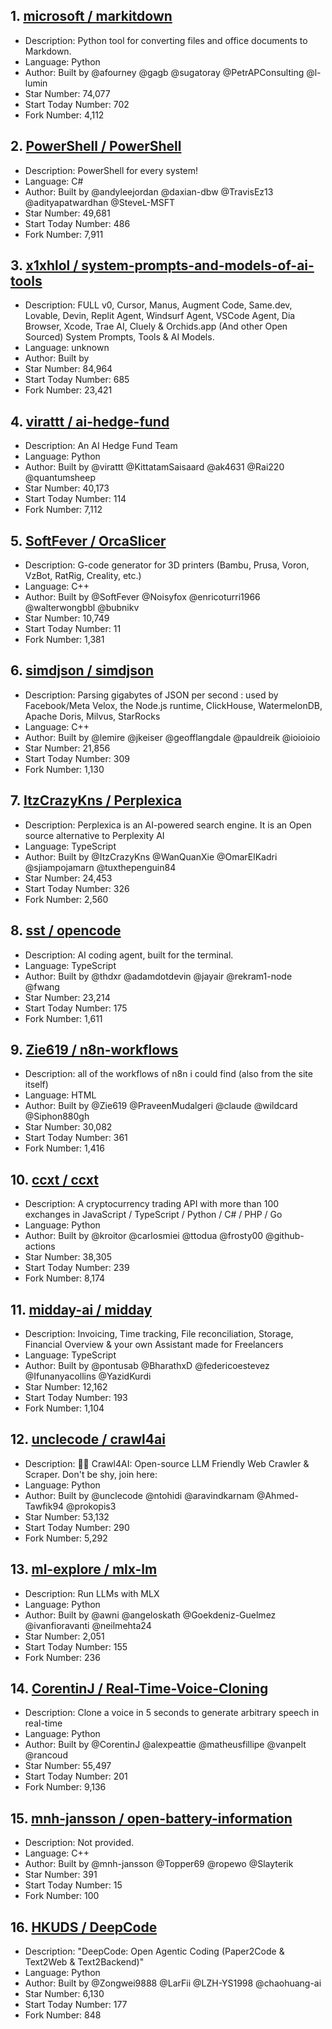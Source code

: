 ## 1. [microsoft / markitdown](https://github.com/microsoft/markitdown)
- Description: Python tool for converting files and office documents to Markdown.
- Language: Python
- Author: Built by @afourney @gagb @sugatoray @PetrAPConsulting @l-lumin
- Star Number: 74,077
- Start Today Number: 702
- Fork Number: 4,112

## 2. [PowerShell / PowerShell](https://github.com/PowerShell/PowerShell)
- Description: PowerShell for every system!
- Language: C#
- Author: Built by @andyleejordan @daxian-dbw @TravisEz13 @adityapatwardhan @SteveL-MSFT
- Star Number: 49,681
- Start Today Number: 486
- Fork Number: 7,911

## 3. [x1xhlol / system-prompts-and-models-of-ai-tools](https://github.com/x1xhlol/system-prompts-and-models-of-ai-tools)
- Description: FULL v0, Cursor, Manus, Augment Code, Same.dev, Lovable, Devin, Replit Agent, Windsurf Agent, VSCode Agent, Dia Browser, Xcode, Trae AI, Cluely & Orchids.app (And other Open Sourced) System Prompts, Tools & AI Models.
- Language: unknown
- Author: Built by 
- Star Number: 84,964
- Start Today Number: 685
- Fork Number: 23,421

## 4. [virattt / ai-hedge-fund](https://github.com/virattt/ai-hedge-fund)
- Description: An AI Hedge Fund Team
- Language: Python
- Author: Built by @virattt @KittatamSaisaard @ak4631 @Rai220 @quantumsheep
- Star Number: 40,173
- Start Today Number: 114
- Fork Number: 7,112

## 5. [SoftFever / OrcaSlicer](https://github.com/SoftFever/OrcaSlicer)
- Description: G-code generator for 3D printers (Bambu, Prusa, Voron, VzBot, RatRig, Creality, etc.)
- Language: C++
- Author: Built by @SoftFever @Noisyfox @enricoturri1966 @walterwongbbl @bubnikv
- Star Number: 10,749
- Start Today Number: 11
- Fork Number: 1,381

## 6. [simdjson / simdjson](https://github.com/simdjson/simdjson)
- Description: Parsing gigabytes of JSON per second : used by Facebook/Meta Velox, the Node.js runtime, ClickHouse, WatermelonDB, Apache Doris, Milvus, StarRocks
- Language: C++
- Author: Built by @lemire @jkeiser @geofflangdale @pauldreik @ioioioio
- Star Number: 21,856
- Start Today Number: 309
- Fork Number: 1,130

## 7. [ItzCrazyKns / Perplexica](https://github.com/ItzCrazyKns/Perplexica)
- Description: Perplexica is an AI-powered search engine. It is an Open source alternative to Perplexity AI
- Language: TypeScript
- Author: Built by @ItzCrazyKns @WanQuanXie @OmarElKadri @sjiampojamarn @tuxthepenguin84
- Star Number: 24,453
- Start Today Number: 326
- Fork Number: 2,560

## 8. [sst / opencode](https://github.com/sst/opencode)
- Description: AI coding agent, built for the terminal.
- Language: TypeScript
- Author: Built by @thdxr @adamdotdevin @jayair @rekram1-node @fwang
- Star Number: 23,214
- Start Today Number: 175
- Fork Number: 1,611

## 9. [Zie619 / n8n-workflows](https://github.com/Zie619/n8n-workflows)
- Description: all of the workflows of n8n i could find (also from the site itself)
- Language: HTML
- Author: Built by @Zie619 @PraveenMudalgeri @claude @wildcard @Siphon880gh
- Star Number: 30,082
- Start Today Number: 361
- Fork Number: 1,416

## 10. [ccxt / ccxt](https://github.com/ccxt/ccxt)
- Description: A cryptocurrency trading API with more than 100 exchanges in JavaScript / TypeScript / Python / C# / PHP / Go
- Language: Python
- Author: Built by @kroitor @carlosmiei @ttodua @frosty00 @github-actions
- Star Number: 38,305
- Start Today Number: 239
- Fork Number: 8,174

## 11. [midday-ai / midday](https://github.com/midday-ai/midday)
- Description: Invoicing, Time tracking, File reconciliation, Storage, Financial Overview & your own Assistant made for Freelancers
- Language: TypeScript
- Author: Built by @pontusab @BharathxD @federicoestevez @Ifunanyacollins @YazidKurdi
- Star Number: 12,162
- Start Today Number: 193
- Fork Number: 1,104

## 12. [unclecode / crawl4ai](https://github.com/unclecode/crawl4ai)
- Description: 🚀🤖 Crawl4AI: Open-source LLM Friendly Web Crawler & Scraper. Don't be shy, join here:
- Language: Python
- Author: Built by @unclecode @ntohidi @aravindkarnam @Ahmed-Tawfik94 @prokopis3
- Star Number: 53,132
- Start Today Number: 290
- Fork Number: 5,292

## 13. [ml-explore / mlx-lm](https://github.com/ml-explore/mlx-lm)
- Description: Run LLMs with MLX
- Language: Python
- Author: Built by @awni @angeloskath @Goekdeniz-Guelmez @ivanfioravanti @neilmehta24
- Star Number: 2,051
- Start Today Number: 155
- Fork Number: 236

## 14. [CorentinJ / Real-Time-Voice-Cloning](https://github.com/CorentinJ/Real-Time-Voice-Cloning)
- Description: Clone a voice in 5 seconds to generate arbitrary speech in real-time
- Language: Python
- Author: Built by @CorentinJ @alexpeattie @matheusfillipe @vanpelt @rancoud
- Star Number: 55,497
- Start Today Number: 201
- Fork Number: 9,136

## 15. [mnh-jansson / open-battery-information](https://github.com/mnh-jansson/open-battery-information)
- Description: Not provided. 
- Language: C++
- Author: Built by @mnh-jansson @Topper69 @ropewo @Slayterik
- Star Number: 391
- Start Today Number: 15
- Fork Number: 100

## 16. [HKUDS / DeepCode](https://github.com/HKUDS/DeepCode)
- Description: "DeepCode: Open Agentic Coding (Paper2Code & Text2Web & Text2Backend)"
- Language: Python
- Author: Built by @Zongwei9888 @LarFii @LZH-YS1998 @chaohuang-ai
- Star Number: 6,130
- Start Today Number: 177
- Fork Number: 848